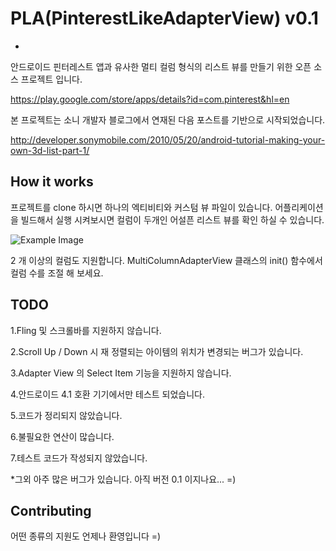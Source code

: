 PLA(PinterestLikeAdapterView) v0.1
==================================
-

안드로이드 핀터레스트 앱과 유사한 멀티 컬럼 형식의 리스트 뷰를 만들기 위한 오픈 소스 프로젝트 입니다.

https://play.google.com/store/apps/details?id=com.pinterest&hl=en

본 프로젝트는 소니 개발자 블로그에서 연재된 다음 포스트를 기반으로 시작되었습니다.

http://developer.sonymobile.com/2010/05/20/android-tutorial-making-your-own-3d-list-part-1/

How it works
-------------
프로젝트를 clone 하시면 하나의 엑티비티와 커스텀 뷰 파일이 있습니다.
어플리케이션을 빌드해서 실행 시켜보시면 컬럼이 두개인 어설픈 리스트 뷰를 확인 하실 수 있습니다.

![Example Image][3]

2 개 이상의 컬럼도 지원합니다. MultiColumnAdapterView 클래스의 init() 함수에서 컬럼 수를 조절 해 보세요.


TODO
---------------------------------------------
1.Fling 및 스크롤바를 지원하지 않습니다.

2.Scroll Up / Down 시 재 정렬되는 아이템의 위치가 변경되는 버그가 있습니다.

3.Adapter View 의 Select Item 기능을 지원하지 않습니다.

4.안드로이드 4.1 호환 기기에서만 테스트 되었습니다.

5.코드가 정리되지 않았습니다. 

6.불필요한 연산이 많습니다. 

7.테스트 코드가 작성되지 않았습니다.

*그외 아주 많은 버그가 있습니다. 아직 버전 0.1 이지나요...  =) 

Contributing
---------------------------------------------
어떤 종류의 지원도 언제나 환영입니다 =)

 [3]: http://cloud.github.com/downloads/huewu/PinterestLikeAdapterView/screenshot.png
